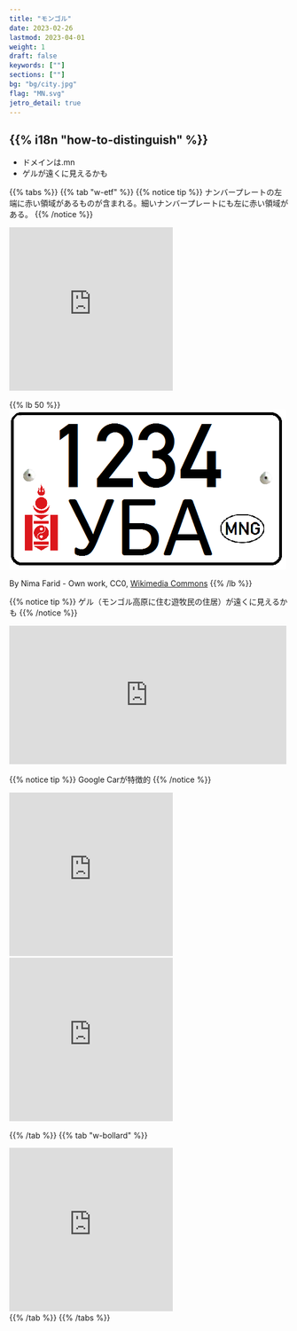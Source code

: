 ```yaml
---
title: "モンゴル"
date: 2023-02-26
lastmod: 2023-04-01
weight: 1
draft: false
keywords: [""]
sections: [""]
bg: "bg/city.jpg"
flag: "MN.svg"
jetro_detail: true
---
```


<div class="main-desciption country-description">
    <h2 class="section-title">{{% i18n "how-to-distinguish" %}}</h2>
    <ul class="rule-list">
        <li>ドメインは<span class="quiz">.mn</span></li>
        <li><span class="quiz">ゲル</span>が遠くに見えるかも</li>
    </ul>
</div>


{{% tabs  %}}
{{% tab "w-etf" %}}
{{% notice tip %}}
ナンバープレートの左端に赤い領域があるものが含まれる。細いナンバープレートにも左に赤い領域がある。
{{% /notice %}}
<div class="googlemap-if">

<iframe src="https://www.google.com/maps/embed?pb=!4v1682046899112!6m8!1m7!1sKuw22hLewwiyPoPrZTzy6g!2m2!1d47.90930038223645!2d106.8945407917039!3f203.7848512587613!4f-18.274573971809104!5f3.324011130042059" width="295" height="295" style="border:0;" allowfullscreen="" loading="lazy" referrerpolicy="no-referrer-when-downgrade"></iframe>
</div>

{{% lb 50 %}}
![](2023-04-21-12-14-43.png)

By Nima Farid - Own work, CC0, <a href="https://commons.wikimedia.org/w/index.php?curid=46082692">Wikimedia Commons</a>
{{% /lb %}}



{{% notice tip %}}
ゲル（モンゴル高原に住む遊牧民の住居）が遠くに見えるかも
{{% /notice %}}
<div class="googlemap-if">
<iframe src="https://www.google.com/maps/embed?pb=!4v1683544541562!6m8!1m7!1sLzSzFF-fuINaSF9qOJuIeg!2m2!1d46.59642300410125!2d94.29094856040138!3f5.065133094351552!4f-3.7597825709961086!5f1.4100178480793728" width="500" height="250" style="border:0;" allowfullscreen="" loading="lazy" referrerpolicy="no-referrer-when-downgrade"></iframe>
</div>

{{% notice tip %}}
Google Carが特徴的
{{% /notice %}}
<div class="googlemap-if">
<iframe src="https://www.google.com/maps/embed?pb=!4v1683544358882!6m8!1m7!1sNBYunW0vGs0HCeaKFPbQag!2m2!1d47.11802985898382!2d117.215813157299!3f237.8066084902285!4f-11.071281978219758!5f0.4000000000000002" width="295" height="295" style="border:0;" allowfullscreen="" loading="lazy" referrerpolicy="no-referrer-when-downgrade"></iframe>
<iframe src="https://www.google.com/maps/embed?pb=!4v1683645578424!6m8!1m7!1sLQlGCmJkEJ4vmCkHc8icfg!2m2!1d49.80171646553228!2d107.6689993972046!3f107.57000627590213!4f-58.03443861392079!5f0.7820865974627469" width="295" height="295" style="border:0;" allowfullscreen="" loading="lazy" referrerpolicy="no-referrer-when-downgrade"></iframe>
</div>

{{% /tab %}}
{{% tab "w-bollard" %}}
<div class="googlemap-if">
<iframe src="https://www.google.com/maps/embed?pb=!4v1683544466495!6m8!1m7!1syidsYCGzR_YO6U3miErVIQ!2m2!1d49.52617571143846!2d100.782051413203!3f295.6482329235562!4f-14.513510349539487!5f3.325193203789971" width="295" height="295" style="border:0;" allowfullscreen="" loading="lazy" referrerpolicy="no-referrer-when-downgrade"></iframe>
</div>
{{% /tab %}}
{{% /tabs %}}
